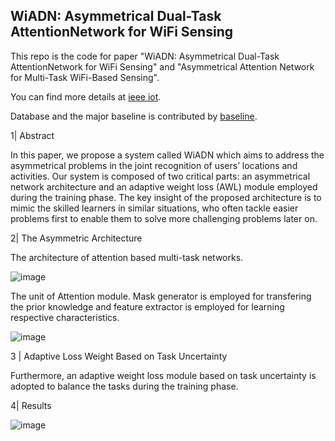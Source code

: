 ## WiADN: Asymmetrical Dual-Task AttentionNetwork for WiFi Sensing

This repo is the code for paper "WiADN: Asymmetrical Dual-Task AttentionNetwork for WiFi Sensing" and "Asymmetrical Attention Network for Multi-Task WiFi-Based Sensing".

You can find more details at [ieee iot](https://ieeexplore.ieee.org/document/10679254).

Database and the major baseline is contributed by [baseline](https://ieeexplore.ieee.org/document/8740950).

1| Abstract 

In this paper, we propose a system called WiADN which aims to address the asymmetrical problems in the joint recognition of users’ locations and activities.
Our system is composed of two critical parts: an asymmetrical network architecture and an adaptive weight loss (AWL) module employed during the training phase.
The key insight of the proposed architecture is to mimic the skilled learners in similar situations, who often tackle easier problems first to enable them to solve
more challenging problems later on.


2| The Asymmetric Architecture

The architecture of attention based multi-task networks. 

![image](https://github.com/user-attachments/assets/bd9998a7-772b-4acd-b409-be893fa2509e)


The unit of Attention module. Mask generator is employed for transfering the prior knowledge and feature extractor is employed for learning respective
characteristics.

![image](https://github.com/user-attachments/assets/d3ba15c7-5e2e-4deb-8196-4233818a975d)


3 | Adaptive Loss Weight Based on Task Uncertainty 

Furthermore, an adaptive weight loss module based on task uncertainty is adopted to balance the tasks during the training phase.

4| Results


![image](https://github.com/user-attachments/assets/cc366435-6185-4070-b6b1-e276d6683db3)
